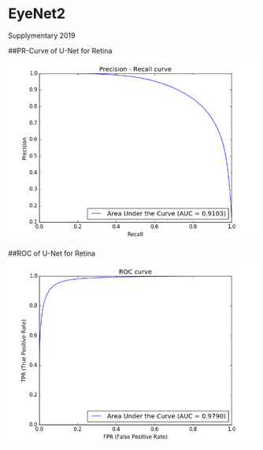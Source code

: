 # EyeNet2
Supplymentary 2019

##PR-Curve of U-Net for Retina 
![PR-Curve](https://github.com/huckiyang/EyeNet2/blob/master/src/Precision_recall.png)

##ROC of U-Net for Retina 
![ROC](https://github.com/huckiyang/EyeNet2/blob/master/src/ROC.png)
